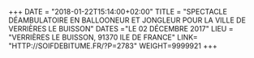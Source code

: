+++
DATE = "2018-01-22T15:14:00+02:00"
TITLE = "SPECTACLE DÉAMBULATOIRE EN BALLOONEUR ET JONGLEUR POUR LA VILLE DE VERRIÈRES LE BUISSON"
DATES ="LE 02 DÉCEMBRE 2017"
LIEU = "VERRIÈRES LE BUISSON, 91370 ILE DE FRANCE"
LINK= "HTTP://SOIFDEBITUME.FR/?P=2783"
WEIGHT=9999921
+++